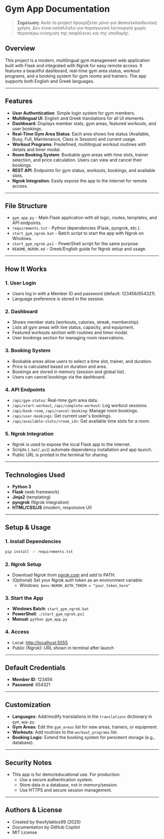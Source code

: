 # Gym App Documentation

> **Σημείωση:** Αυτό το project προορίζεται μόνο για demo/εκπαιδευτική χρήση. Δεν είναι κατάλληλο για παραγωγική λειτουργία χωρίς περαιτέρω ενίσχυση της ασφάλειας και της υποδομής.

## Overview

This project is a modern, multilingual gym management web application built with Flask and integrated with Ngrok for easy remote access. It features a beautiful dashboard, real-time gym area status, workout programs, and a booking system for gym rooms and trainers. The app supports both English and Greek languages.

---

## Features

- **User Authentication**: Simple login system for gym members.
- **Multilingual UI**: English and Greek translations for all UI elements.
- **Dashboard**: Displays member stats, gym areas, featured workouts, and user bookings.
- **Real-Time Gym Area Status**: Each area shows live status (Available, Busy, Full, Maintenance, Class in Session) and current usage.
- **Workout Programs**: Predefined, multilingual workout routines with details and timer modal.
- **Room Booking System**: Bookable gym areas with time slots, trainer selection, and price calculation. Users can view and cancel their bookings.
- **REST API**: Endpoints for gym status, workouts, bookings, and available slots.
- **Ngrok Integration**: Easily expose the app to the internet for remote access.

---

## File Structure

- `gym_app.py` - Main Flask application with all logic, routes, templates, and API endpoints.
- `requirements.txt` - Python dependencies (Flask, pyngrok, etc.).
- `start_gym_ngrok.bat` - Batch script to start the app with Ngrok on Windows.
- `start_gym_ngrok.ps1` - PowerShell script for the same purpose.
- `README_NGROK.md` - Greek/English guide for Ngrok setup and usage.

---

## How It Works

### 1. User Login
- Users log in with a Member ID and password (default: 123456/654321).
- Language preference is stored in the session.

### 2. Dashboard
- Shows member stats (workouts, calories, streak, membership).
- Lists all gym areas with live status, capacity, and equipment.
- Featured workouts section with routines and timer modal.
- User bookings section for managing room reservations.

### 3. Booking System
- Bookable areas allow users to select a time slot, trainer, and duration.
- Price is calculated based on duration and area.
- Bookings are stored in memory (session and global list).
- Users can cancel bookings via the dashboard.

### 4. API Endpoints
- `/api/gym-status`: Real-time gym area data.
- `/api/start-workout`, `/api/complete-workout`: Log workout sessions.
- `/api/book-room`, `/api/cancel-booking`: Manage room bookings.
- `/api/user-bookings`: Get current user's bookings.
- `/api/available-slots/<room_id>`: Get available time slots for a room.

### 5. Ngrok Integration
- Ngrok is used to expose the local Flask app to the internet.
- Scripts (`.bat`/`.ps1`) automate dependency installation and app launch.
- Public URL is printed in the terminal for sharing.

---

## Technologies Used
- **Python 3**
- **Flask** (web framework)
- **Jinja2** (templating)
- **pyngrok** (Ngrok integration)
- **HTML/CSS/JS** (modern, responsive UI)

---

## Setup & Usage

### 1. Install Dependencies
```sh
pip install -r requirements.txt
```

### 2. Ngrok Setup
- Download Ngrok from [ngrok.com](https://ngrok.com/download) and add to PATH.
- (Optional) Set your Ngrok auth token as an environment variable:
  - Windows: `$env:NGROK_AUTH_TOKEN = "your_token_here"`

### 3. Start the App
- **Windows Batch**: `start_gym_ngrok.bat`
- **PowerShell**: `./start_gym_ngrok.ps1`
- **Manual**: `python gym_app.py`

### 4. Access
- Local: [http://localhost:5055](http://localhost:5055)
- Public (Ngrok): URL shown in terminal after launch

---

## Default Credentials
- **Member ID**: 123456
- **Password**: 654321

---

## Customization
- **Languages**: Add/modify translations in the `translations` dictionary in `gym_app.py`.
- **Gym Areas**: Edit the `gym_areas` list for new areas, trainers, or equipment.
- **Workouts**: Add routines to the `workout_programs` list.
- **Booking Logic**: Extend the booking system for persistent storage (e.g., database).

---

## Security Notes
- This app is for demo/educational use. For production:
  - Use a secure authentication system.
  - Store data in a database, not in memory/session.
  - Use HTTPS and secure session management.

---

## Authors & License
- Created by theofylaktos99 (2025)
- Documentation by GitHub Copilot
- MIT License
